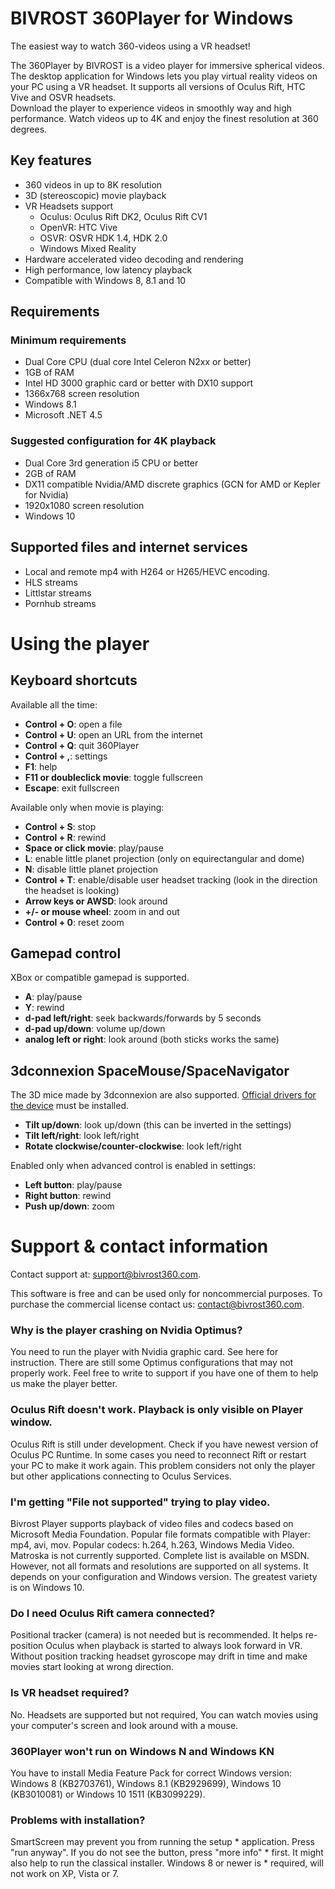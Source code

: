 BIVROST 360Player for Windows
=============================

The easiest way to watch 360-videos using a VR headset!

The 360Player by BIVROST is a video player for immersive spherical videos. The desktop application for Windows lets you play virtual reality videos on your PC using a VR headset. It supports all versions of Oculus Rift, HTC Vive and OSVR headsets.  
Download the player to experience videos in smoothly way and high performance. Watch videos up to 4K and enjoy the finest resolution at 360 degrees.


Key features
------------

* 360 videos in up to 8K resolution
* 3D (stereoscopic) movie playback
* VR Headsets support
  * Oculus: Oculus Rift DK2, Oculus Rift CV1
  * OpenVR: HTC Vive
  * OSVR: OSVR HDK 1.4, HDK 2.0
  * Windows Mixed Reality
* Hardware accelerated video decoding and rendering
* High performance, low latency playback
* Compatible with Windows 8, 8.1 and 10


Requirements
------------

### Minimum requirements
* Dual Core CPU (dual core Intel Celeron N2xx or better)
* 1GB of RAM
* Intel HD 3000 graphic card or better with DX10 support
* 1366x768 screen resolution
* Windows 8.1
* Microsoft .NET 4.5


### Suggested configuration for 4K playback
* Dual Core 3rd generation i5 CPU or better
* 2GB of RAM
* DX11 compatible Nvidia/AMD discrete graphics (GCN for AMD or Kepler for Nvidia)
* 1920x1080 screen resolution
* Windows 10



Supported files and internet services
-------------------------------------
* Local and remote mp4 with H264 or H265/HEVC encoding.
* HLS streams
* Littlstar streams
* Pornhub streams


Using the player
================

Keyboard shortcuts
------------------

Available all the time:

* **Control + O**: open a file
* **Control + U**: open an URL from the internet
* **Control + Q**: quit 360Player
* **Control + ,**: settings
* **F1**: help
* **F11 or doubleclick movie**: toggle fullscreen
* **Escape**: exit fullscreen


Available only when movie is playing:

* **Control + S**: stop
* **Control + R**: rewind
* **Space or click movie**: play/pause
* **L**: enable little planet projection (only on equirectangular and dome)
* **N**: disable little planet projection
* **Control + T**: enable/disable user headset tracking (look in the direction the headset is looking)
* **Arrow keys or AWSD**: look around
* **+/- or mouse wheel**: zoom in and out
* **Control + 0**: reset zoom

Gamepad control
---------------

XBox or compatible gamepad is supported.

* **A**: play/pause
* **Y**: rewind
* **d-pad left/right**: seek backwards/forwards by 5 seconds
* **d-pad up/down**: volume up/down
* **analog left or right**: look around (both sticks works the same)


3dconnexion SpaceMouse/SpaceNavigator
-------------------------------------

The 3D mice made by 3dconnexion are also supported. 
[Official drivers for the device](http://www.3dconnexion.pl/service/drivers.html) must be installed.

* **Tilt up/down**: look up/down (this can be inverted in the settings)
* **Tilt left/right**: look left/right
* **Rotate clockwise/counter-clockwise**: look left/right

Enabled only when advanced control is enabled in settings:

* **Left button**: play/pause
* **Right button**: rewind
* **Push up/down**: zoom



Support & contact information
=============================

Contact support at: support@bivrost360.com.

This software is free and can be used only for noncommercial purposes. To purchase the commercial license contact us: contact@bivrost360.com.

### Why is the player crashing on Nvidia Optimus?
You need to run the player with Nvidia graphic card. See here for instruction. There are still some Optimus configurations that may not properly work. Feel free to write to support if you have one of them to help us make the player better.

### Oculus Rift doesn't work. Playback is only visible on Player window.
Oculus Rift is still under development. Check if you have newest version of Oculus PC Runtime. In some cases you need to reconnect Rift or restart your PC to make it work again. This problem considers not only the player but other applications connecting to Oculus Services.

### I'm getting "File not supported" trying to play video.
Bivrost Player supports playback of video files and codecs based on Microsoft Media Foundation. Popular file formats compatible with Player: mp4, avi, mov. Popular codecs: h.264, h.263, Windows Media Video. Matroska is not currently supported. Complete list is available on MSDN.  
 However, not all formats and resolutions are supported on all systems. It depends on your configuration and Windows version. The greatest variety is on Windows 10.

### Do I need Oculus Rift camera connected?
Positional tracker (camera) is not needed but is recommended. It helps re-position Oculus when playback is started to always look forward in VR. Without position tracking headset gyroscope may drift in time and make movies start looking at wrong direction.

### Is VR headset required?
No. Headsets are supported but not required, You can watch movies using your computer's screen and look around with a mouse.

### 360Player won't run on Windows N and Windows KN
You have to install Media Feature Pack for correct Windows version: Windows 8 (KB2703761), Windows 8.1 (KB2929699), Windows 10 (KB3010081) or Windows 10 1511 (KB3099229).

### Problems with installation? 
SmartScreen may prevent you from running the setup * application. Press "run anyway". If you do not see the button, press "more info" * first. It might also help to run the classical installer. Windows 8 or newer is * required, will not work on XP, Vista or 7.
